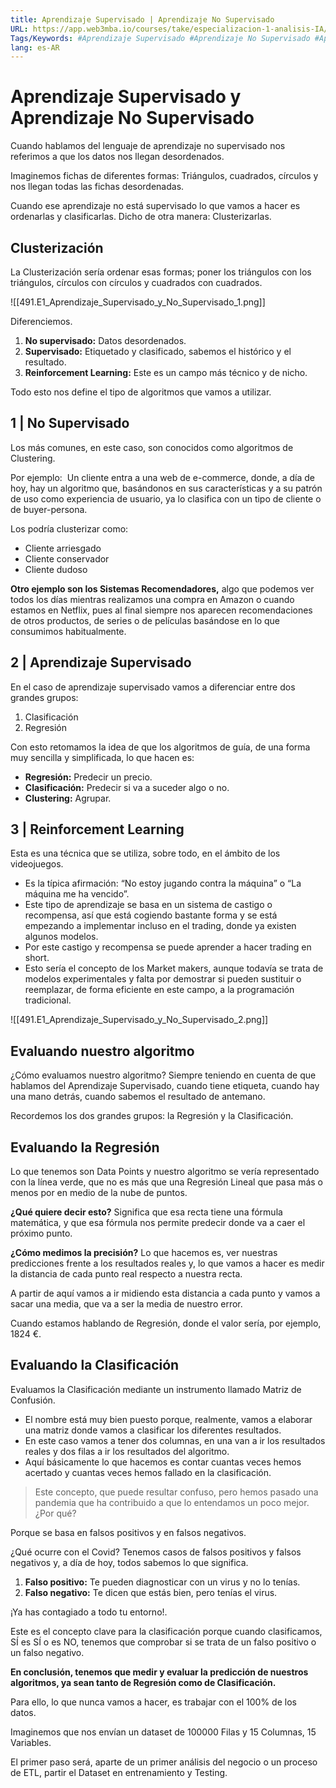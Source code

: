 ```yaml
---
title: Aprendizaje Supervisado | Aprendizaje No Supervisado
URL: https://app.web3mba.io/courses/take/especializacion-1-analisis-IA/texts/41703292-u5-1-3-aprendizaje-supervisado-y-no-supervisado
Tags/Keywords: #Aprendizaje Supervisado #Aprendizaje No Supervisado #Aprendizaje #Supervisado #No Supervisado
lang: es-AR
---
```

# Aprendizaje Supervisado y Aprendizaje No Supervisado
Cuando hablamos del lenguaje de aprendizaje no supervisado nos referimos a que los datos nos llegan desordenados.

Imaginemos fichas de diferentes formas: Triángulos, cuadrados, círculos y nos llegan todas las fichas desordenadas.

Cuando ese aprendizaje no está supervisado lo que vamos a hacer es ordenarlas y clasificarlas. Dicho de otra manera: Clusterizarlas.

## Clusterización
La Clusterización sería ordenar esas formas; poner los triángulos con los triángulos, círculos con círculos y cuadrados con cuadrados.

![[491.E1_Aprendizaje_Supervisado_y_No_Supervisado_1.png]]

Diferenciemos.
1. **No supervisado:** Datos desordenados.
2. **Supervisado:** Etiquetado y clasificado, sabemos el histórico y el resultado.
3. **Reinforcement Learning:** Este es un campo más técnico y de nicho.

Todo esto nos define el tipo de algoritmos que vamos a utilizar.

## 1 | No Supervisado
Los más comunes, en este caso, son conocidos como algoritmos de Clustering.

Por ejemplo: 
Un cliente entra a una web de e-commerce, donde, a día de hoy, hay un algoritmo que, basándonos en sus características y a su patrón de uso como experiencia de usuario, ya lo clasifica con un tipo de cliente o de buyer-persona.

Los podría clusterizar como:
- Cliente arriesgado
- Cliente conservador
- Cliente dudoso

**Otro ejemplo son los Sistemas Recomendadores,** algo que podemos ver todos los días mientras realizamos una compra en Amazon o cuando estamos en Netflix, pues al final siempre nos aparecen recomendaciones de otros productos, de series o de películas basándose en lo que consumimos habitualmente.

## 2 | Aprendizaje Supervisado
En el caso de aprendizaje supervisado vamos a diferenciar entre dos grandes grupos:
1. Clasificación
2. Regresión

Con esto retomamos la idea de que los algoritmos de guía, de una forma muy sencilla y simplificada, lo que hacen es:
- **Regresión:** Predecir un precio.
- **Clasificación:** Predecir si va a suceder algo o no.
- **Clustering:** Agrupar.

## 3 | Reinforcement Learning
Esta es una técnica que se utiliza, sobre todo, en el ámbito de los videojuegos. 
- Es la típica afirmación: “No estoy jugando contra la máquina” o “La máquina me ha vencido”.
- Este tipo de aprendizaje se basa en un sistema de castigo o recompensa, así que está cogiendo bastante forma y se está empezando a implementar incluso en el trading, donde ya existen algunos modelos.
- Por este castigo y recompensa se puede aprender a hacer trading en short.
- Esto sería el concepto de los Market makers, aunque todavía se trata de modelos experimentales y falta por demostrar si pueden sustituir o reemplazar, de forma eficiente en este campo, a la programación tradicional.

![[491.E1_Aprendizaje_Supervisado_y_No_Supervisado_2.png]]

## Evaluando nuestro algoritmo
¿Cómo evaluamos nuestro algoritmo? Siempre teniendo en cuenta de que hablamos del Aprendizaje Supervisado, cuando tiene etiqueta, cuando hay una mano detrás, cuando sabemos el resultado de antemano.

Recordemos los dos grandes grupos: la Regresión y la Clasificación.

## Evaluando la Regresión
Lo que tenemos son Data Points y nuestro algoritmo se vería representado con la línea verde, que no es más que una Regresión Lineal que pasa más o menos por en medio de la nube de puntos.

**¿Qué quiere decir esto?**
Significa que esa recta tiene una fórmula matemática, y que esa fórmula nos permite predecir donde va a caer el próximo punto.

**¿Cómo medimos la precisión?**
Lo que hacemos es, ver nuestras predicciones frente a los resultados reales y, lo que vamos a hacer es medir la distancia de cada punto real respecto a nuestra recta.

A partir de aquí vamos a ir midiendo esta distancia a cada punto y vamos a sacar una media, que va a ser la media de nuestro error.

Cuando estamos hablando de Regresión, donde el valor sería, por ejemplo, 1824 €.

## Evaluando la Clasificación
Evaluamos la Clasificación mediante un instrumento llamado Matriz de Confusión.
- El nombre está muy bien puesto porque, realmente, vamos a elaborar una matriz donde vamos a clasificar los diferentes resultados.
- En este caso vamos a tener dos columnas, en una van a ir los resultados reales y dos filas a ir los resultados del algoritmo. 
- Aquí básicamente lo que hacemos es contar cuantas veces hemos acertado y cuantas veces hemos fallado en la clasificación.

> Este concepto, que puede resultar confuso, pero hemos pasado una pandemia que ha contribuido a que lo entendamos un poco mejor. ¿Por qué?

Porque se basa en falsos positivos y en falsos negativos.

¿Qué ocurre con el Covid? Tenemos casos de falsos positivos y falsos negativos y, a día de hoy, todos sabemos lo que significa.
1. **Falso positivo:** Te pueden diagnosticar con un virus y no lo tenías.
2. **Falso negativo:** Te dicen que estás bien, pero tenías el virus.

¡Ya has contagiado a todo tu entorno!.

Este es el concepto clave para la clasificación porque cuando clasificamos, SÍ es SÍ o es NO, tenemos que comprobar si se trata de un falso positivo o un falso negativo.

**En conclusión, tenemos que medir y evaluar la predicción de nuestros algoritmos, ya sean tanto de Regresión como de Clasificación.**

Para ello, lo que nunca vamos a hacer, es trabajar con el 100% de los datos. 

Imaginemos que nos envían un dataset de 100000 Filas y 15 Columnas, 15 Variables. 

El primer paso será, aparte de un primer análisis del negocio o un proceso de ETL, partir el Dataset en entrenamiento y Testing.